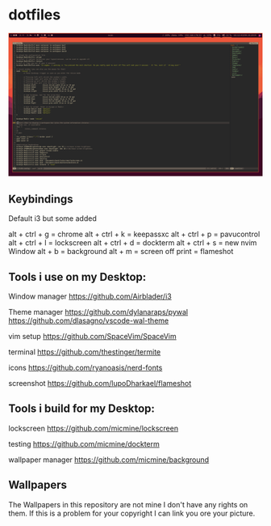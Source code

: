# dotfiles

![DEMO](demo.png)

## Keybindings
Default i3 but some added

alt + ctrl + g = chrome
alt + ctrl + k = keepassxc
alt + ctrl + p = pavucontrol
alt + ctrl + l = lockscreen
alt + ctrl + d = dockterm
alt + ctrl + s = new nvim Window
alt + b = background
alt + m = screen off
print = flameshot

## Tools i use on my Desktop:
Window manager
https://github.com/Airblader/i3

Theme manager
https://github.com/dylanaraps/pywal
https://github.com/dlasagno/vscode-wal-theme

vim setup
https://github.com/SpaceVim/SpaceVim

terminal
https://github.com/thestinger/termite

icons
https://github.com/ryanoasis/nerd-fonts

screenshot
https://github.com/lupoDharkael/flameshot

## Tools i build for my Desktop:
lockscreen
https://github.com/micmine/lockscreen

testing
https://github.com/micmine/dockterm

wallpaper manager
https://github.com/micmine/background

## Wallpapers
The Wallpapers in this repository are not mine I don't have any rights on them.
If this is a problem for your copyright I can link you ore your picture.
